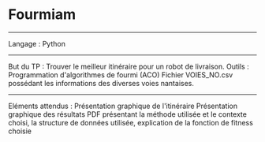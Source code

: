 # Fourmiam

--------------------------------------------------------------------------
Langage : Python

--------------------------------------------------------------------------
But du TP : Trouver le meilleur itinéraire pour un robot de livraison.
Outils : Programmation d'algorithmes de fourmi (ACO)
Fichier VOIES_NO.csv possédant les informations des diverses voies nantaises.

--------------------------------------------------------------------------
Eléments attendus : 
Présentation graphique de l'itinéraire 
Présentation graphique des résultats
PDF présentant la méthode utilisée et le contexte choisi, la structure de données utilisée, explication de la fonction de fitness choisie
